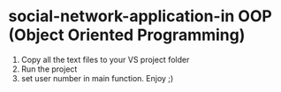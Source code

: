 # social-network-application-in OOP (Object Oriented Programming)
1. Copy all the text files to your VS project folder
2. Run the project
3. set user number in main function. Enjoy ;)
